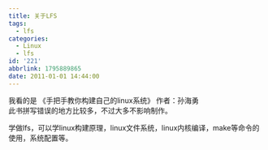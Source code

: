 ```yaml
---
title: 关于LFS
tags:
  - lfs
categories:
  - Linux
  - lfs
id: '221'
abbrlink: 1795889865
date: 2011-01-01 14:44:00
---
```


我看的是 《手把手教你构建自己的linux系统》 作者：孙海勇  
此书拼写错误的地方比较多，不过大多不影响制作。  
  
学做lfs，可以学linux构建原理，linux文件系统，linux内核编译，make等命令的使用，系统配置等。